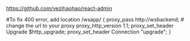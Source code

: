 https://github.com/yezihaohao/react-admin


#To fix 400 error, add
location /wsapp/ {
     proxy_pass http://wsbackend;  # change the url to your proxy
     proxy_http_version 1.1;
     proxy_set_header Upgrade $http_upgrade;
     proxy_set_header Connection "upgrade";
}
